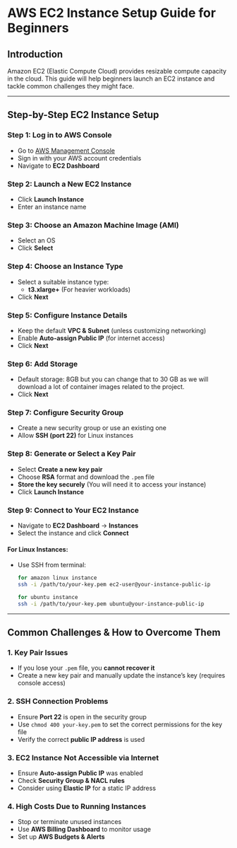 # **AWS EC2 Instance Setup Guide for Beginners**

## **Introduction**
Amazon EC2 (Elastic Compute Cloud) provides resizable compute capacity in the cloud. This guide will help beginners launch an EC2 instance and tackle common challenges they might face.

---

## **Step-by-Step EC2 Instance Setup**

### **Step 1: Log in to AWS Console**
- Go to [AWS Management Console](https://aws.amazon.com/console/)
- Sign in with your AWS account credentials
- Navigate to **EC2 Dashboard**

### **Step 2: Launch a New EC2 Instance**
- Click **Launch Instance**
- Enter an instance name

### **Step 3: Choose an Amazon Machine Image (AMI)**
- Select an OS
- Click **Select**

### **Step 4: Choose an Instance Type**
- Select a suitable instance type:
  - **t3.xlarge+** (For heavier workloads)
- Click **Next**

### **Step 5: Configure Instance Details**
- Keep the default **VPC & Subnet** (unless customizing networking)
- Enable **Auto-assign Public IP** (for internet access)
- Click **Next**

### **Step 6: Add Storage**
- Default storage: 8GB but you can change that to 30 GB as we will download a lot of container images related to the project.
- Click **Next**

### **Step 7: Configure Security Group**
- Create a new security group or use an existing one
- Allow **SSH (port 22)** for Linux instances

### **Step 8: Generate or Select a Key Pair**
- Select **Create a new key pair**
- Choose **RSA** format and download the `.pem` file
- **Store the key securely** (You will need it to access your instance)
- Click **Launch Instance**

### **Step 9: Connect to Your EC2 Instance**
- Navigate to **EC2 Dashboard** → **Instances**
- Select the instance and click **Connect**

#### **For Linux Instances:**
- Use SSH from terminal:
  ```bash
  for amazon linux instance
  ssh -i /path/to/your-key.pem ec2-user@your-instance-public-ip
  
  for ubuntu instance
  ssh -i /path/to/your-key.pem ubuntu@your-instance-public-ip  
  ```

---

## **Common Challenges & How to Overcome Them**

### **1. Key Pair Issues**
- If you lose your `.pem` file, you **cannot recover it**
- Create a new key pair and manually update the instance’s key (requires console access)

### **2. SSH Connection Problems**
- Ensure **Port 22** is open in the security group
- Use `chmod 400 your-key.pem` to set the correct permissions for the key file
- Verify the correct **public IP address** is used

### **3. EC2 Instance Not Accessible via Internet**
- Ensure **Auto-assign Public IP** was enabled
- Check **Security Group & NACL rules**
- Consider using **Elastic IP** for a static IP address

### **4. High Costs Due to Running Instances**
- Stop or terminate unused instances
- Use **AWS Billing Dashboard** to monitor usage
- Set up **AWS Budgets & Alerts**

